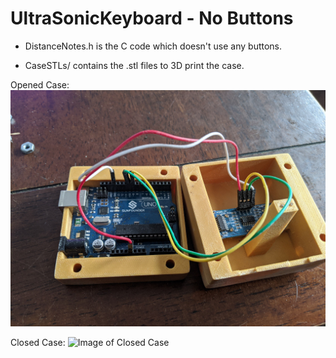 # UltraSonicKeyboard - No Buttons

* DistanceNotes.h is the C code which doesn't use any buttons.

* CaseSTLs/ contains the .stl files to 3D print the case.

Opened Case:
![Image of Open Case](https://raw.githubusercontent.com/ElliotTheGreek/UltraSonicKeyboard/master/ReferenceImages/NoButtonsOpen.jpg)

Closed Case:
![Image of Closed Case](https://raw.githubusercontent.com/ElliotTheGreek/UltraSonicKeyboard/master/ReferenceImages/NoButtonsClosed.jpg)
